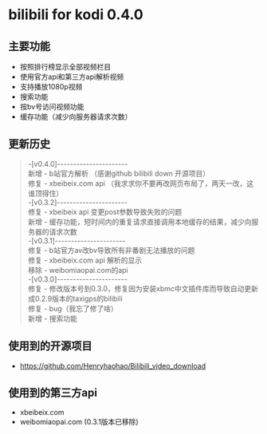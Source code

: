 # bilibili for kodi 0.4.0
## 主要功能
- 按照排行榜显示全部视频栏目
- 使用官方api和第三方api解析视频
- 支持播放1080p视频
- 搜索功能
- 按bv号访问视频功能
- 缓存功能（减少向服务器请求次数）
## 更新历史
 > -[v0.4.0]----------------------  
 > 新增 - b站官方解析 （感谢github bilibili down 开源项目）  
 > 修复 - xbeibeix.com api （我求求你不要再改网页布局了，两天一改，这谁顶得住）  
 > -[v0.3.2]----------------------  
 > 修复 - xbeibeix api 变更post参数导致失败的问题  
 > 新增 - 缓存功能，短时间内的重复请求直接调用本地缓存的结果，减少向服务器的请求次数  
 > -[v0.3.1]----------------------  
 > 修复 - b站官方av改bv导致所有非番剧无法播放的问题  
 > 修复 - xbeibeix.com api 解析的显示  
 > 移除 - weibomiaopai.com的api  
 > -[v0.3.0]----------------------  
 > 修复 - 修改版本号到0.3.0，修复因为安装xbmc中文插件库而导致自动更新成0.2.9版本的taxigps的bilibili  
 > 修复 - bug（我忘了修了啥）  
 > 新增 - 搜索功能  
## 使用到的开源项目
- https://github.com/Henryhaohao/Bilibili_video_download
## 使用到的第三方api
- xbeibeix.com
- weibomiaopai.com (0.3.1版本已移除)